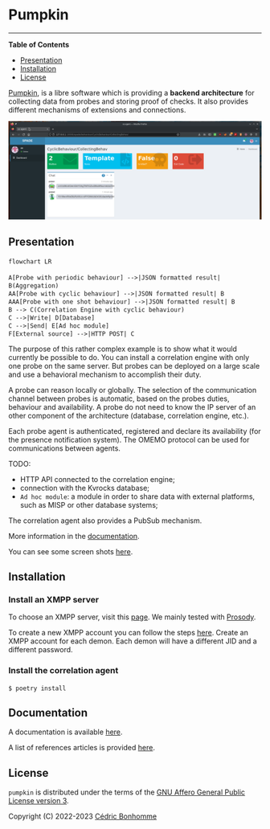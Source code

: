 # Pumpkin

-----

**Table of Contents**

- [Presentation](#presentation)
- [Installation](#installation)
- [License](#license)

[Pumpkin](https://github.com/scandale-project/pumpkin),
is a libre software which is providing
a __backend architecture__ for collecting data from probes and storing proof
of checks.
It also provides different mechanisms of extensions and connections.


![Behabiour page](docs/_static/01-behaviour-page.png "Behabiour page")


## Presentation

```mermaid
flowchart LR

A[Probe with periodic behaviour] -->|JSON formatted result| B(Aggregation)
AA[Probe with cyclic behaviour] -->|JSON formatted result| B
AAA[Probe with one shot behaviour] -->|JSON formatted result| B
B --> C(Correlation Engine with cyclic behaviour)
C -->|Write| D[Database]
C -->|Send| E[Ad hoc module]
F[External source] -->|HTTP POST| C
```

The purpose of this rather complex example is to show what it would currently
be possible to do. You can install a correlation engine with only one probe
on the same server. But probes can be deployed on a large scale and use a
behavioral mechanism to accomplish their duty.

A probe can reason locally or globally.
The selection of the communication channel between probes is automatic,
based on the probes duties, behaviour and availability. A probe do not
need to know the IP server of an other component of the architecture
(database, correlation engine, etc.).

Each probe agent is authenticated, registered and declare its availability
(for the presence notification system). The OMEMO protocol can be used for
communications between agents.


TODO:

- HTTP API connected to the correlation engine;
- connection with the Kvrocks database;
- ``Ad hoc module``: a module in order to share data with external platforms,
  such as MISP or other database systems;


The correlation agent also provides a PubSub mechanism.

More information in the [documentation](https://pumpkin-project.readthedocs.io).

You can see some screen shots [here](docs/_static/).


## Installation

### Install an XMPP server

To choose an XMPP server, visit this [page](https://xmpp.org/software/servers.html).
We mainly tested with [Prosody](https://prosody.im).

To create a new XMPP account you can follow the steps
[here](https://xmpp.org/getting-started/).
Create an XMPP account for each demon.
Each demon will have a different JID and a different password.

### Install the correlation agent


```shell
$ poetry install
```


## Documentation

A documentation is available [here](https://pumpkin-project.readthedocs.io).

A list of references articles is provided [here](https://pumpkin-project.readthedocs.io/en/latest/references.html).


## License

`pumpkin` is distributed under the terms of the
[GNU Affero General Public License version 3](https://www.gnu.org/licenses/agpl-3.0.html).

Copyright (C) 2022-2023 [Cédric Bonhomme](https://www.cedricbonhomme.org)

